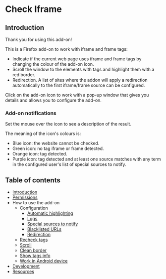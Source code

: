 # Check Iframe

## Introduction

Thank you for using this add-on!

This is a Firefox add-on to work with iframe and frame tags:

- Indicate if the current web page uses iframe and frame tags by changing the colour of the add-on icon.
- Scroll the window to the elements with tags and highlight them with a red border.
- Redirection. A list of sites where the addon will apply a redirection automatically to the first iframe/frame source can be configured.

Click on the add-on icon to work with a pop-up window that gives you details and allows you to configure the add-on.

### Add-on notifications

Set the mouse over the icon to see a description of the result.

The meaning of the icon's colours is: 

- Blue icon: the website cannot be checked.
- Green icon: no tag iframe or frame detected.
- Orange icon: tag detected.
- Purple icon: tag detected and at least one source matches with any term in the configured user's list of special sources to notify.

## Table of contents

- [Introduction](#introduction)
- [Permissions](permissions/permissions.html)
- How to use the add-on
  - Configuration
    - [Automatic highlighting](how-to-use/configuration/automatic-highlighting.html)
    - [Logs](how-to-use/configuration/logs.html)
    - [Special sources to notify](how-to-use/configuration/sources-to-notify.html)
    - [Blacklisted URLs](how-to-use/configuration/blacklisted-urls.html)
    - [Redirection](how-to-use/configuration/redirection.html)
  - [Recheck tags](how-to-use/recheck.html)
  - [Scroll](how-to-use/scroll.html)
  - [Clean border](how-to-use/clean-border.html)
  - [Show tags info](how-to-use/show-tags-info.html)
  - [Work in Android device](how-to-use/work-in-android-device.html)
- [Development](how-to-use/development.html)
- [Resources](resources/resources.html)
